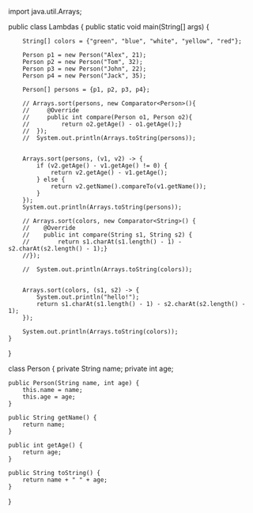 import java.util.Arrays;

public class Lambdas {
    public static void main(String[] args) {

        String[] colors = {"green", "blue", "white", "yellow", "red"};

        Person p1 = new Person("Alex", 21);
        Person p2 = new Person("Tom", 32);
        Person p3 = new Person("John", 22);
        Person p4 = new Person("Jack", 35);

        Person[] persons = {p1, p2, p3, p4};

        // Arrays.sort(persons, new Comparator<Person>(){
        //     @Override
        //     public int compare(Person o1, Person o2){
        //         return o2.getAge() - o1.getAge();}
        //  });
        //  System.out.println(Arrays.toString(persons));


        Arrays.sort(persons, (v1, v2) -> {
            if (v2.getAge() - v1.getAge() != 0) {
                return v2.getAge() - v1.getAge();
            } else {
                return v2.getName().compareTo(v1.getName());
            }
        });
        System.out.println(Arrays.toString(persons));

        // Arrays.sort(colors, new Comparator<String>() {
        //    @Override
        //    public int compare(String s1, String s2) {
        //        return s1.charAt(s1.length() - 1) - s2.charAt(s2.length() - 1);}
        //});

        //  System.out.println(Arrays.toString(colors));


        Arrays.sort(colors, (s1, s2) -> {
            System.out.println("hello!");
            return s1.charAt(s1.length() - 1) - s2.charAt(s2.length() - 1);
        });

        System.out.println(Arrays.toString(colors));
    }

}

class Person {
    private String name;
    private int age;

    public Person(String name, int age) {
        this.name = name;
        this.age = age;
    }

    public String getName() {
        return name;
    }

    public int getAge() {
        return age;
    }

    public String toString() {
        return name + " " + age;
    }
}
